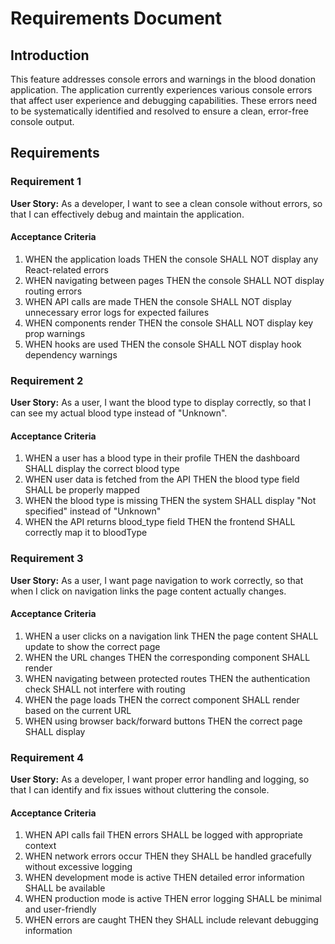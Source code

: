 # Requirements Document

## Introduction

This feature addresses console errors and warnings in the blood donation application. The application currently experiences various console errors that affect user experience and debugging capabilities. These errors need to be systematically identified and resolved to ensure a clean, error-free console output.

## Requirements

### Requirement 1

**User Story:** As a developer, I want to see a clean console without errors, so that I can effectively debug and maintain the application.

#### Acceptance Criteria

1. WHEN the application loads THEN the console SHALL NOT display any React-related errors
2. WHEN navigating between pages THEN the console SHALL NOT display routing errors
3. WHEN API calls are made THEN the console SHALL NOT display unnecessary error logs for expected failures
4. WHEN components render THEN the console SHALL NOT display key prop warnings
5. WHEN hooks are used THEN the console SHALL NOT display hook dependency warnings

### Requirement 2

**User Story:** As a user, I want the blood type to display correctly, so that I can see my actual blood type instead of "Unknown".

#### Acceptance Criteria

1. WHEN a user has a blood type in their profile THEN the dashboard SHALL display the correct blood type
2. WHEN user data is fetched from the API THEN the blood type field SHALL be properly mapped
3. WHEN the blood type is missing THEN the system SHALL display "Not specified" instead of "Unknown"
4. WHEN the API returns blood_type field THEN the frontend SHALL correctly map it to bloodType

### Requirement 3

**User Story:** As a user, I want page navigation to work correctly, so that when I click on navigation links the page content actually changes.

#### Acceptance Criteria

1. WHEN a user clicks on a navigation link THEN the page content SHALL update to show the correct page
2. WHEN the URL changes THEN the corresponding component SHALL render
3. WHEN navigating between protected routes THEN the authentication check SHALL not interfere with routing
4. WHEN the page loads THEN the correct component SHALL render based on the current URL
5. WHEN using browser back/forward buttons THEN the correct page SHALL display

### Requirement 4

**User Story:** As a developer, I want proper error handling and logging, so that I can identify and fix issues without cluttering the console.

#### Acceptance Criteria

1. WHEN API calls fail THEN errors SHALL be logged with appropriate context
2. WHEN network errors occur THEN they SHALL be handled gracefully without excessive logging
3. WHEN development mode is active THEN detailed error information SHALL be available
4. WHEN production mode is active THEN error logging SHALL be minimal and user-friendly
5. WHEN errors are caught THEN they SHALL include relevant debugging information